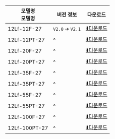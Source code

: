 | 모델명<br>모델명    | 버전 정보           | 다운로드                                                                                         |
| ------------- | --------------- | -------------------------------------------------------------------------------------------- |
| 12Lf-12F-27   | `V2.0` ➔ `V2.1` | [⬇️다운로드](https://drive.google.com/file/d/1aNRSy-5ZTxTvhp9NwpRb4fByVWA_4H83/view?usp=sharing) |
| 12Lf-12PT-27  |  ^              | [⬇️다운로드](https://drive.google.com/file/d/1bf_F48Mg1rNXJiqj5LuNbHH9To4hbJa8/view?usp=sharing) |
| 12Lf-20F-27   |  ^              | [⬇️다운로드](https://drive.google.com/file/d/1EYGp_s_-YtpHukmtOUb0CgoupQ2fjHGw/view?usp=sharing) |
| 12Lf-20PT-27  |  ^              | [⬇️다운로드](https://drive.google.com/file/d/13Dkbcgyir8GjHg1Is6866I58AtE1BAjr/view?usp=sharing) |
| 12Lf-35F-27   |  ^              | [⬇️다운로드](https://drive.google.com/file/d/1Y_m2UrjB_hi1SiAPU7EvrDRoXqrXs4qb/view?usp=sharing) |
| 12Lf-35PT-27  |  ^              | [⬇️다운로드](https://drive.google.com/file/d/15b56wx-rc5GP4D3lHCMupClXgxoaxAUu/view?usp=sharing) |
| 12Lf-55F-27   |  ^              | [⬇️다운로드](https://drive.google.com/file/d/1DvirwyFzMNEUSE6UDqNclX20VSFmgmLY/view?usp=sharing) |
| 12Lf-55PT-27  |  ^              | [⬇️다운로드](https://drive.google.com/file/d/1uVq5-3gGQ-rWgJopbB1BACIzEi1_kiMx/view?usp=sharing) |
| 12Lf-100F-27  |  ^              | [⬇️다운로드](https://drive.google.com/file/d/1m1783ZYn7oYTmCcBaQaWXxLIZXd_-W6X/view?usp=sharing) |
| 12Lf-100PT-27 |  ^              | [⬇️다운로드](https://drive.google.com/file/d/1Xuglblfj7F-DO_TGaz0D0IN7HFKodB9O/view?usp=sharing) |





